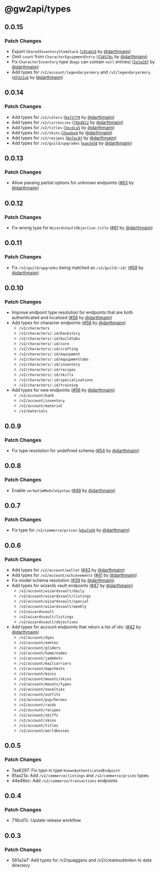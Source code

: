 # @gw2api/types

## 0.0.15

### Patch Changes

- Export `SharedInventoryItemStack` ([`145a019`](https://github.com/GW2Treasures/gw2api-ts/commit/145a019081616807dcb2a8efeed07f540202f13c) by [@darthmaim](https://github.com/darthmaim))
- Omit `count` from `CharacterEquipmentEntry` ([`f28578c`](https://github.com/GW2Treasures/gw2api-ts/commit/f28578c120a4eade6a4d0b65ad9712ce0461cea4) by [@darthmaim](https://github.com/darthmaim))
- Fix `CharacterInventory` type (`bags` can contain `null` entries) ([`2e3a287`](https://github.com/GW2Treasures/gw2api-ts/commit/2e3a2872b76dbf991b59bae847dc62df996558ce) by [@darthmaim](https://github.com/darthmaim))
- Add types for `/v2/account/legendaryarmory` and `/v2/legendaryarmory` ([`dfd22c6`](https://github.com/GW2Treasures/gw2api-ts/commit/dfd22c6f3ca74646dbef230660acc9b952e4cddb) by [@darthmaim](https://github.com/darthmaim))

## 0.0.14

### Patch Changes

- Add types for `/v2/colors` ([`0a727f9`](https://github.com/GW2Treasures/gw2api-ts/commit/0a727f9a7371ee2bb9175dd0f253b21e6f388d15) by [@darthmaim](https://github.com/darthmaim))
- Add types for `/v2/currencies` ([`76bd812`](https://github.com/GW2Treasures/gw2api-ts/commit/76bd812d9a2e8a26d12c4baa0c1afbe7ad193391) by [@darthmaim](https://github.com/darthmaim))
- Add types for `/v2/titles` ([`3ecdca5`](https://github.com/GW2Treasures/gw2api-ts/commit/3ecdca5e923dbf4f4fb0863229e12ef27e101661) by [@darthmaim](https://github.com/darthmaim))
- Add types for `/v2/skins` ([`2badee8`](https://github.com/GW2Treasures/gw2api-ts/commit/2badee806b4b3c952e0da84ecedccccdeff1d5c5) by [@darthmaim](https://github.com/darthmaim))
- Add types for `/v2/recipes` ([`8e7ac8f`](https://github.com/GW2Treasures/gw2api-ts/commit/8e7ac8f2cb4c42dcc64e2aa53a115d48c1c8dea0) by [@darthmaim](https://github.com/darthmaim))
- Add types for `/v2/guild/upgrades` ([`eae3e58`](https://github.com/GW2Treasures/gw2api-ts/commit/eae3e58c9c6fb76003f8f6bbf1fd4442b77a5956) by [@darthmaim](https://github.com/darthmaim))

## 0.0.13

### Patch Changes

- Allow passing partial options for unknown endpoints ([#63](https://github.com/GW2Treasures/gw2api-ts/pull/63) by [@darthmaim](https://github.com/darthmaim))

## 0.0.12

### Patch Changes

- Fix wrong type for `WizardsVaultObjective.title` ([#61](https://github.com/GW2Treasures/gw2api-ts/pull/61) by [@darthmaim](https://github.com/darthmaim))

## 0.0.11

### Patch Changes

- Fix `/v2/guild/upgrades` being matched as `/v2/guild/:id/` ([#59](https://github.com/GW2Treasures/gw2api-ts/pull/59) by [@darthmaim](https://github.com/darthmaim))

## 0.0.10

### Patch Changes

- Improve endpoint type resolution for endpoints that are both authenticated and localized ([#58](https://github.com/GW2Treasures/gw2api-ts/pull/58) by [@darthmaim](https://github.com/darthmaim))
- Add types for character endpoints ([#58](https://github.com/GW2Treasures/gw2api-ts/pull/58) by [@darthmaim](https://github.com/darthmaim))
  - `/v2/characters`
  - `/v2/characters/:id/backstory`
  - `/v2/characters/:id/buildtabs`
  - `/v2/characters/:id/core`
  - `/v2/characters/:id/crafting`
  - `/v2/characters/:id/equipment`
  - `/v2/characters/:id/equipmenttabs`
  - `/v2/characters/:id/inventory`
  - `/v2/characters/:id/recipes`
  - `/v2/characters/:id/skills`
  - `/v2/characters/:id/specializations`
  - `/v2/characters/:id/training`
- Add types for new endpoints ([#56](https://github.com/GW2Treasures/gw2api-ts/pull/56) by [@darthmaim](https://github.com/darthmaim))
  - `/v2/account/bank`
  - `/v2/account/inventory`
  - `/v2/account/material`
  - `/v2/materials`

## 0.0.9

### Patch Changes

- Fix type resolution for undefined schema ([#54](https://github.com/GW2Treasures/gw2api-ts/pull/54) by [@darthmaim](https://github.com/darthmaim))

## 0.0.8

### Patch Changes

- Enable `verbatimModuleSyntax` ([#49](https://github.com/GW2Treasures/gw2api-ts/pull/49) by [@darthmaim](https://github.com/darthmaim))

## 0.0.7

### Patch Changes

- Fix type for `/v2/commerce/prices` ([`eba7a59`](https://github.com/GW2Treasures/gw2api-ts/commit/eba7a5923b1a563517d12a6d15b96ef8ebe7eece) by [@darthmaim](https://github.com/darthmaim))

## 0.0.6

### Patch Changes

- Add types for `/v2/account/wallet` ([#43](https://github.com/GW2Treasures/gw2api-ts/pull/43) by [@darthmaim](https://github.com/darthmaim))
- Add types for `/v2/account/achievements` ([#41](https://github.com/GW2Treasures/gw2api-ts/pull/41) by [@darthmaim](https://github.com/darthmaim))
- Fix model schema resolution ([#39](https://github.com/GW2Treasures/gw2api-ts/pull/39) by [@darthmaim](https://github.com/darthmaim))
- Add types for wizards vault endpoints ([#47](https://github.com/GW2Treasures/gw2api-ts/pull/47) by [@darthmaim](https://github.com/darthmaim))
  - `/v2/account/wizardsvault/daily`
  - `/v2/account/wizardsvault/listings`
  - `/v2/account/wizardsvault/special`
  - `/v2/account/wizardsvault/weekly`
  - `/v2/wizardsvault`
  - `/v2/wizardsvault/listings`
  - `/v2/wizardsvault/objectives`
- Add types for account endpoints that return a list of ids: ([#42](https://github.com/GW2Treasures/gw2api-ts/pull/42) by [@darthmaim](https://github.com/darthmaim))
  - `/v2/account/dyes`
  - `/v2/account/emotes`
  - `/v2/account/gliders`
  - `/v2/account/home/nodes`
  - `/v2/account/jadebots`
  - `/v2/account/mailcarriers`
  - `/v2/account/mapchests`
  - `/v2/account/minis`
  - `/v2/account/mounts/skins`
  - `/v2/account/mounts/types`
  - `/v2/account/novelties`
  - `/v2/account/outfits`
  - `/v2/account/pvp/heroes`
  - `/v2/account/raids`
  - `/v2/account/recipes`
  - `/v2/account/skiffs`
  - `/v2/account/skins`
  - `/v2/account/titles`
  - `/v2/account/worldbosses`

## 0.0.5

### Patch Changes

- 7aa6297: Fix typo in type `KnownAuthenticatedEndpoint`
- 8faa21a: Add `/v2/commerce/listings` and `/v2/commerce/prices` types
- 44e48ec: Add `/v2/commerce/transactions` endpoints

## 0.0.4

### Patch Changes

- 716cd7c: Update release workflow

## 0.0.3

### Patch Changes

- 561a2a7: Add types for /v2/quaggans and /v2/createsubtoken to data directory
